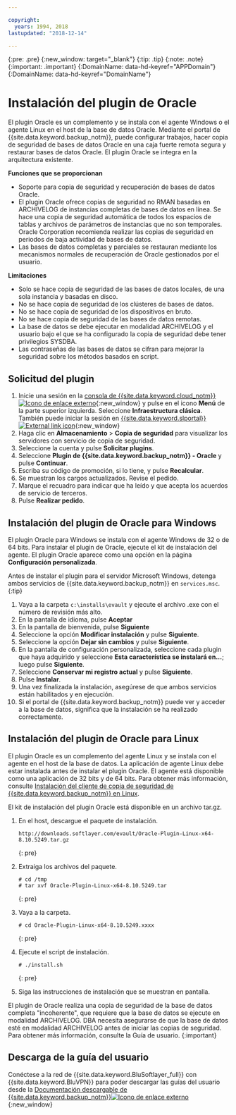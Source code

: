 ```yaml
---

copyright:
  years: 1994, 2018
lastupdated: "2018-12-14"

---
```

{:pre: .pre}
{:new_window: target="_blank"}
{:tip: .tip}
{:note: .note}
{:important: .important}
{:DomainName: data-hd-keyref="APPDomain"}
{:DomainName: data-hd-keyref="DomainName"}

# Instalación del plugin de Oracle

El plugin Oracle es un complemento y se instala con el agente Windows o el agente Linux en el host de la base de datos Oracle. Mediante el portal de {{site.data.keyword.backup_notm}}, puede configurar trabajos, hacer copia de seguridad de bases de datos Oracle en una caja fuerte remota segura y restaurar bases de datos Oracle. El plugin Oracle se integra en la arquitectura existente.

**Funciones que se proporcionan**

- Soporte para copia de seguridad y recuperación de bases de datos Oracle.
- El plugin Oracle ofrece copias de seguridad no RMAN basadas en ARCHIVELOG de instancias completas de bases de datos en línea. Se hace una copia de seguridad automática de todos los espacios de tablas y archivos de parámetros de instancias que no son temporales. Oracle Corporation recomienda realizar las copias de seguridad en periodos de baja actividad de bases de datos.
- Las bases de datos completas y parciales se restauran mediante los mecanismos normales de recuperación de Oracle gestionados por el usuario.

**Limitaciones**
- Solo se hace copia de seguridad de las bases de datos locales, de una sola instancia y basadas en disco.
- No se hace copia de seguridad de los clústeres de bases de datos.
- No se hace copia de seguridad de los dispositivos en bruto.
- No se hace copia de seguridad de las bases de datos remotas.
- La base de datos se debe ejecutar en modalidad ARCHIVELOG y el usuario bajo el que se ha configurado la copia de seguridad debe tener privilegios SYSDBA.
- Las contraseñas de las bases de datos se cifran para mejorar la seguridad sobre los métodos basados en script.

## Solicitud del plugin

1. Inicie una sesión en la [consola de {{site.data.keyword.cloud_notm}} ![Icono de enlace externo](../../icons/launch-glyph.svg "Icono de enlace externo")](https://{DomainName}/){:new_window} y pulse en el icono **Menú** de la parte superior izquierda. Seleccione **Infraestructura clásica**. <br/>
También puede iniciar la sesión en [{{site.data.keyword.slportal}} ![External link icon](../../icons/launch-glyph.svg "External link icon")](https://control.softlayer.com/){:new_window} 
2. Haga clic en **Almacenamiento** > **Copia de seguridad** para visualizar los servidores con servicio de copia de seguridad.
3. Seleccione la cuenta y pulse **Solicitar plugins**.
4. Seleccione **Plugin de {{site.data.keyword.backup_notm}} - Oracle** y pulse **Continuar**.
5. Escriba su código de promoción, si lo tiene, y pulse **Recalcular**.
6. Se muestran los cargos actualizados. Revise el pedido.
7. Marque el recuadro para indicar que ha leído y que acepta los acuerdos de servicio de terceros.
8. Pulse **Realizar pedido**.

## Instalación del plugin de Oracle para Windows

El plugin Oracle para Windows se instala con el agente Windows de 32 o de 64 bits. Para instalar el plugin de Oracle, ejecute el kit de instalación del agente. El plugin Oracle aparece como una opción en la página **Configuración personalizada**.

Antes de instalar el plugin para el servidor Microsoft Windows, detenga ambos servicios de {{site.data.keyword.backup_notm}} en `services.msc`.
{:tip}

1. Vaya a la carpeta `c:\installs\evault` y ejecute el archivo .exe con el número de revisión más alto.
2. En la pantalla de idioma, pulse **Aceptar**
3. En la pantalla de bienvenida, pulse **Siguiente**
4. Seleccione la opción **Modificar instalación** y pulse **Siguiente**.
5. Seleccione la opción **Dejar sin cambios** y pulse **Siguiente**.
6. En la pantalla de configuración personalizada, seleccione cada plugin que haya adquirido y seleccione **Esta característica se instalará en...**; luego pulse **Siguiente**.
7. Seleccione **Conservar mi registro actual** y pulse **Siguiente**.
8. Pulse **Instalar**.
9. Una vez finalizada la instalación, asegúrese de que ambos servicios están habilitados y en ejecución.
10. Si el portal de {{site.data.keyword.backup_notm}} puede ver y acceder a la base de datos, significa que la instalación se ha realizado correctamente.

## Instalación del plugin de Oracle para Linux

El plugin Oracle es un complemento del agente Linux y se instala con el agente en el host de la base de datos. La aplicación de agente Linux debe estar instalada antes de instalar el plugin Oracle. El agente está disponible como una aplicación de 32 bits y de 64 bits. Para obtener más información, consulte [Instalación del cliente de copia de seguridad de {{site.data.keyword.backup_notm}} en Linux](install-backup-client-linux.html).

El kit de instalación del plugin Oracle está disponible en un archivo tar.gz.

1. En el host, descargue el paquete de instalación.
   ```
   http://downloads.softlayer.com/evault/Oracle-Plugin-Linux-x64-8.10.5249.tar.gz
   ```
   {: pre}

2. Extraiga los archivos del paquete.
   ```
   # cd /tmp
   # tar xvf Oracle-Plugin-Linux-x64-8.10.5249.tar
   ```
   {: pre}

3. Vaya a la carpeta.
   ```
   # cd Oracle-Plugin-Linux-x64-8.10.5249.xxxx
   ```
   {: pre}

4. Ejecute el script de instalación.
   ```
   # ./install.sh
   ```
   {: pre}

5. Siga las instrucciones de instalación que se muestran en pantalla.

El plugin de Oracle realiza una copia de seguridad de la base de datos completa "incoherente", que requiere que la base de datos se ejecute en modalidad ARCHIVELOG. DBA necesita asegurarse de que la base de datos esté en modalidad ARCHIVELOG antes de iniciar las copias de seguridad. Para obtener más información, consulte la Guía de usuario.
{:important}


## Descarga de la guía del usuario

Conéctese a la red de {{site.data.keyword.BluSoftlayer_full}} con {{site.data.keyword.BluVPN}} para poder descargar las guías del usuario desde la [Documentación descargable de {{site.data.keyword.backup_notm}}![Icono de enlace externo](../../icons/launch-glyph.svg "Icono de enlace externo")](http://downloads.service.softlayer.com/evault/Documentation/){:new_window}

